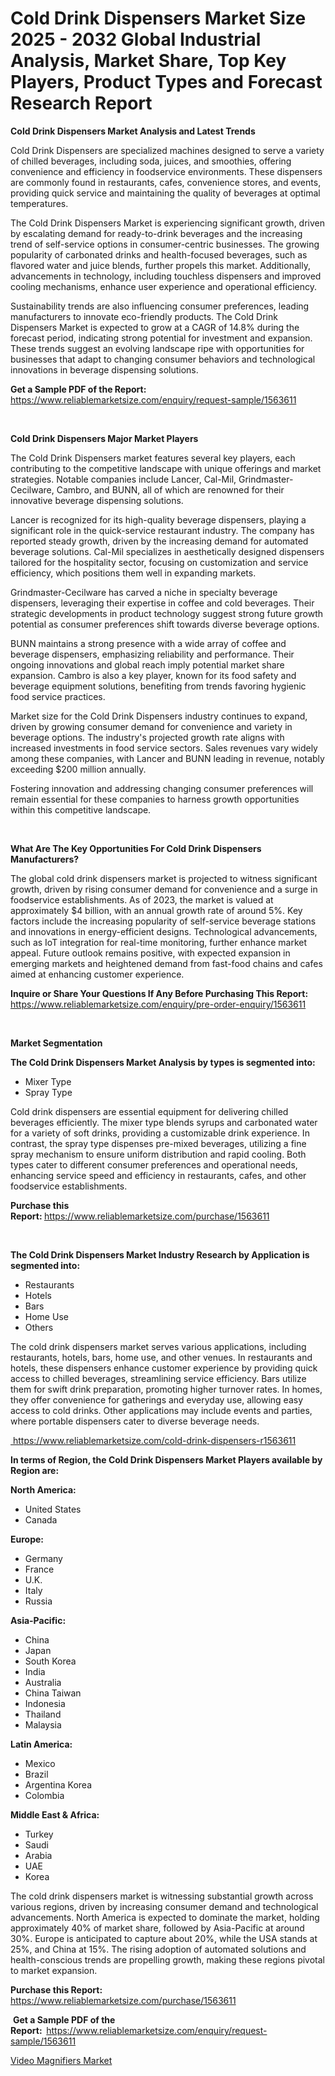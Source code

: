 <p><h1>Cold Drink Dispensers Market Size 2025 - 2032 Global Industrial Analysis, Market Share, Top Key Players, Product Types and Forecast Research Report</h1></p><p><strong>Cold Drink Dispensers Market Analysis and Latest Trends</strong></p>
<p><p>Cold Drink Dispensers are specialized machines designed to serve a variety of chilled beverages, including soda, juices, and smoothies, offering convenience and efficiency in foodservice environments. These dispensers are commonly found in restaurants, cafes, convenience stores, and events, providing quick service and maintaining the quality of beverages at optimal temperatures.</p><p>The Cold Drink Dispensers Market is experiencing significant growth, driven by escalating demand for ready-to-drink beverages and the increasing trend of self-service options in consumer-centric businesses. The growing popularity of carbonated drinks and health-focused beverages, such as flavored water and juice blends, further propels this market. Additionally, advancements in technology, including touchless dispensers and improved cooling mechanisms, enhance user experience and operational efficiency. </p><p>Sustainability trends are also influencing consumer preferences, leading manufacturers to innovate eco-friendly products. The Cold Drink Dispensers Market is expected to grow at a CAGR of 14.8% during the forecast period, indicating strong potential for investment and expansion. These trends suggest an evolving landscape ripe with opportunities for businesses that adapt to changing consumer behaviors and technological innovations in beverage dispensing solutions.</p></p>
<p><strong>Get a Sample PDF of the Report:&nbsp;</strong> <a href="https://www.reliablemarketsize.com/enquiry/request-sample/1563611?utm_campaign=2303&utm_medium=2&utm_source=Github&utm_content=ia&utm_term=22022025&utm_id=cold-drink-dispensers">https://www.reliablemarketsize.com/enquiry/request-sample/1563611</a></p>
<p>&nbsp;</p>
<p><strong>Cold Drink Dispensers Major Market Players</strong></p>
<p><p>The Cold Drink Dispensers market features several key players, each contributing to the competitive landscape with unique offerings and market strategies. Notable companies include Lancer, Cal-Mil, Grindmaster-Cecilware, Cambro, and BUNN, all of which are renowned for their innovative beverage dispensing solutions.</p><p>Lancer is recognized for its high-quality beverage dispensers, playing a significant role in the quick-service restaurant industry. The company has reported steady growth, driven by the increasing demand for automated beverage solutions. Cal-Mil specializes in aesthetically designed dispensers tailored for the hospitality sector, focusing on customization and service efficiency, which positions them well in expanding markets.</p><p>Grindmaster-Cecilware has carved a niche in specialty beverage dispensers, leveraging their expertise in coffee and cold beverages. Their strategic developments in product technology suggest strong future growth potential as consumer preferences shift towards diverse beverage options.</p><p>BUNN maintains a strong presence with a wide array of coffee and beverage dispensers, emphasizing reliability and performance. Their ongoing innovations and global reach imply potential market share expansion. Cambro is also a key player, known for its food safety and beverage equipment solutions, benefiting from trends favoring hygienic food service practices.</p><p>Market size for the Cold Drink Dispensers industry continues to expand, driven by growing consumer demand for convenience and variety in beverage options. The industry's projected growth rate aligns with increased investments in food service sectors. Sales revenues vary widely among these companies, with Lancer and BUNN leading in revenue, notably exceeding $200 million annually.</p><p>Fostering innovation and addressing changing consumer preferences will remain essential for these companies to harness growth opportunities within this competitive landscape.</p></p>
<p>&nbsp;</p>
<p><strong>What Are The Key Opportunities For Cold Drink Dispensers Manufacturers?</strong></p>
<p><p>The global cold drink dispensers market is projected to witness significant growth, driven by rising consumer demand for convenience and a surge in foodservice establishments. As of 2023, the market is valued at approximately $4 billion, with an annual growth rate of around 5%. Key factors include the increasing popularity of self-service beverage stations and innovations in energy-efficient designs. Technological advancements, such as IoT integration for real-time monitoring, further enhance market appeal. Future outlook remains positive, with expected expansion in emerging markets and heightened demand from fast-food chains and cafes aimed at enhancing customer experience.</p></p>
<p><strong>Inquire or Share Your Questions If Any Before Purchasing This Report:</strong> <a href="https://www.reliablemarketsize.com/enquiry/pre-order-enquiry/1563611?utm_campaign=2303&utm_medium=2&utm_source=Github&utm_content=ia&utm_term=22022025&utm_id=cold-drink-dispensers">https://www.reliablemarketsize.com/enquiry/pre-order-enquiry/1563611</a></p>
<p>&nbsp;</p>
<p><strong>Market Segmentation</strong></p>
<p><strong>The Cold Drink Dispensers Market Analysis by types is segmented into:</strong></p>
<p><ul><li>Mixer Type</li><li>Spray Type</li></ul></p>
<p><p>Cold drink dispensers are essential equipment for delivering chilled beverages efficiently. The mixer type blends syrups and carbonated water for a variety of soft drinks, providing a customizable drink experience. In contrast, the spray type dispenses pre-mixed beverages, utilizing a fine spray mechanism to ensure uniform distribution and rapid cooling. Both types cater to different consumer preferences and operational needs, enhancing service speed and efficiency in restaurants, cafes, and other foodservice establishments.</p></p>
<p><strong>Purchase this Report:&nbsp;</strong><a href="https://www.reliablemarketsize.com/purchase/1563611?utm_campaign=2303&utm_medium=2&utm_source=Github&utm_content=ia&utm_term=22022025&utm_id=cold-drink-dispensers">https://www.reliablemarketsize.com/purchase/1563611</a></p>
<p>&nbsp;</p>
<p><strong>The Cold Drink Dispensers Market Industry Research by Application is segmented into:</strong></p>
<p><ul><li>Restaurants</li><li>Hotels</li><li>Bars</li><li>Home Use</li><li>Others</li></ul></p>
<p><p>The cold drink dispensers market serves various applications, including restaurants, hotels, bars, home use, and other venues. In restaurants and hotels, these dispensers enhance customer experience by providing quick access to chilled beverages, streamlining service efficiency. Bars utilize them for swift drink preparation, promoting higher turnover rates. In homes, they offer convenience for gatherings and everyday use, allowing easy access to cold drinks. Other applications may include events and parties, where portable dispensers cater to diverse beverage needs.</p></p>
<p><a href="https://www.reliablemarketsize.com/cold-drink-dispensers-r1563611?utm_campaign=2303&utm_medium=2&utm_source=Github&utm_content=ia&utm_term=22022025&utm_id=cold-drink-dispensers">&nbsp;https://www.reliablemarketsize.com/cold-drink-dispensers-r1563611</a></p>
<p><strong>In terms of Region, the Cold Drink Dispensers Market Players available by Region are:</strong></p>
<p>
    <p> <strong> North America: </strong>
        <ul>
            <li>United States</li>
            <li>Canada</li>
        </ul>
        </p> 
    <p> <strong> Europe: </strong>
        <ul>
            <li>Germany</li>
            <li>France</li>
            <li>U.K.</li>
            <li>Italy</li>
            <li>Russia</li>
        </ul>
        </p> 
    <p> <strong> Asia-Pacific: </strong>
        <ul>
            <li>China</li>
            <li>Japan</li>
            <li>South Korea</li>
            <li>India</li>
            <li>Australia</li>
            <li>China Taiwan</li>
            <li>Indonesia</li>
            <li>Thailand</li>
            <li>Malaysia</li>
        </ul>
        </p> 
    <p> <strong> Latin America: </strong>
        <ul>
            <li>Mexico</li>
            <li>Brazil</li>
            <li>Argentina Korea</li>
            <li>Colombia</li>
        </ul>
        </p> 
    <p> <strong> Middle East & Africa: </strong>
        <ul>
            <li>Turkey</li>
            <li>Saudi</li>
            <li>Arabia</li>
            <li>UAE</li>
            <li>Korea</li>
        </ul>
    </p>
    </p>
<p><p>The cold drink dispensers market is witnessing substantial growth across various regions, driven by increasing consumer demand and technological advancements. North America is expected to dominate the market, holding approximately 40% of market share, followed by Asia-Pacific at around 30%. Europe is anticipated to capture about 20%, while the USA stands at 25%, and China at 15%. The rising adoption of automated solutions and health-conscious trends are propelling growth, making these regions pivotal to market expansion.</p></p>
<p><strong>Purchase this Report: </strong><a href="https://www.reliablemarketsize.com/purchase/1563611?utm_campaign=2303&utm_medium=2&utm_source=Github&utm_content=ia&utm_term=22022025&utm_id=cold-drink-dispensers">https://www.reliablemarketsize.com/purchase/1563611</a></p>
<p>&nbsp;<strong>Get a Sample PDF of the Report:&nbsp;&nbsp;</strong><a href="https://www.reliablemarketsize.com/enquiry/request-sample/1563611?utm_campaign=2303&utm_medium=2&utm_source=Github&utm_content=ia&utm_term=22022025&utm_id=cold-drink-dispensers">https://www.reliablemarketsize.com/enquiry/request-sample/1563611</a></p>
<p><strong></strong></p>
<p><p><a href="https://github.com/pearlinewhite4692/Market-Research-Report-List-1/blob/main/video-magnifiers-market.md?utm_campaign=2303&utm_medium=2&utm_source=Github&utm_content=ia&utm_term=22022025&utm_id=cold-drink-dispensers">Video Magnifiers Market</a></p></p>